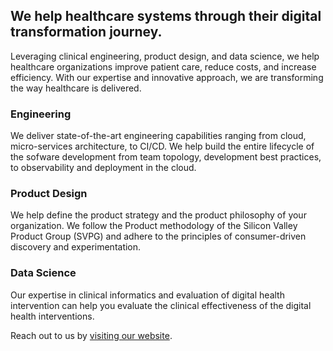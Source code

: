 ## We help healthcare systems through their digital transformation journey.

Leveraging clinical engineering, product design, and data science, we help healthcare organizations improve patient care, reduce costs, and increase efficiency. With our expertise and innovative approach, we are transforming the way healthcare is delivered.

### Engineering
We deliver state-of-the-art engineering capabilities ranging from cloud, micro-services architecture, to CI/CD. We help build the entire lifecycle of the sofware development from team topology, development best practices, to observability and deployment in the cloud.

### Product Design
We help define the product strategy and the product philosophy of your organization. We follow the Product methodology of the Silicon Valley Product Group (SVPG) and adhere to the principles of consumer-driven discovery and experimentation.

### Data Science
Our expertise in clinical informatics and evaluation of digital health intervention can help you evaluate the clinical effectiveness of the digital health interventions.

Reach out to us by [visiting our website](https://www.rethinkhealth.io/).

<!--

**Here are some ideas to get you started:**

🙋‍♀️ A short introduction - what is your organization all about?
🌈 Contribution guidelines - how can the community get involved?
👩‍💻 Useful resources - where can the community find your docs? Is there anything else the community should know?
🍿 Fun facts - what does your team eat for breakfast?
🧙 Remember, you can do mighty things with the power of [Markdown](https://docs.github.com/github/writing-on-github/getting-started-with-writing-and-formatting-on-github/basic-writing-and-formatting-syntax)
-->
